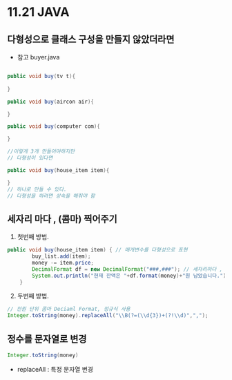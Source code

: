 # 11.21 JAVA

## 다형성으로 클래스 구성을 만들지 않았더라면 
* 참고 buyer.java
```java

public void buy(tv t){
  
}

public void buy(aircon air){

}

public void buy(computer com){

}

//이렇게 3개 만들어야하지만
// 다형성이 있다면 

public void buy(house_item item){

}
// 하나로 만들 수 있다.
// 다형성을 하려면 상속을 해줘야 함
```

## 세자리 마다 , (콤마) 찍어주기
1. 첫번째 방법.
```java
public void buy(house_item item) { // 매개변수를 다형성으로 표현
		buy_list.add(item);
		money -= item.price;
		DecimalFormat df = new DecimalFormat("###,###"); // 세자리마다 , (콤마) 찍어주겠다. 
		System.out.println("현재 잔액은 "+df.format(money)+"원 남았습니다.");
	}

```
2. 두번째 방법.
```java
// 천원 단위 콤마 Deciaml Format, 정규식 사용
Integer.toString(money).replaceAll("\\B(?=(\\d{3})+(?!\\d)",",");
```

## 정수를 문자열로 변경
```java
Integer.toString(money)
```
- replaceAll : 특정 문자열 변경


